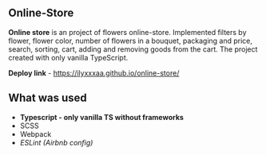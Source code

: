Online-Store
---
**Online store** is an project of flowers online-store. Implemented filters by flower, flower color, number of flowers in a bouquet, packaging and price, search, sorting, cart, adding and removing goods from the cart. The project created with only vanilla TypeScript.

**Deploy link** - https://ilyxxxaa.github.io/online-store/

What was used
---
- **Typescript - only vanilla TS without frameworks**
- SCSS
- Webpack
- *ESLint (Airbnb config)*


